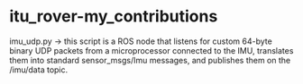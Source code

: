 # itu_rover-my_contributions

imu_udp.py -> this script is a ROS node that listens for custom 64-byte binary UDP packets from a microprocessor connected to the IMU, translates them into standard sensor_msgs/Imu messages, and publishes them on the /imu/data topic.
